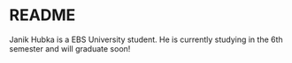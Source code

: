 # README
Janik Hubka is a EBS University student.
He is currently studying in the 6th semester and will graduate soon!
